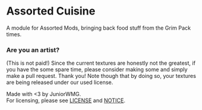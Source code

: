 # Assorted Cuisine
A module for Assorted Mods, bringing back food stuff from the Grim Pack times.

### Are you an artist?
(This is not paid!) Since the current textures are honestly not the greatest, if you have the some spare time, please consider making some and simply make a pull request. Thank you! Note though that by doing so, your textures are being released under our used license.

Made with \<3 by JuniorWMG.
<br>For licensing, please see [LICENSE](https://github.com/JuniorWolfgamingDE/AssortedCuisine/blob/new/LICENSE) and [NOTICE](https://github.com/JuniorWolfgamingDE/AssortedCuisine/blob/new/NOTICE).

